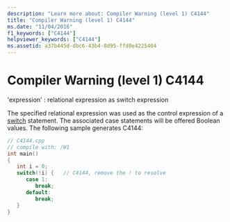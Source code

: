 ```yaml
---
description: "Learn more about: Compiler Warning (level 1) C4144"
title: "Compiler Warning (level 1) C4144"
ms.date: "11/04/2016"
f1_keywords: ["C4144"]
helpviewer_keywords: ["C4144"]
ms.assetid: a37b445d-dbc6-43b4-8d95-ffd0e4225464
---
```

# Compiler Warning (level 1) C4144

'expression' : relational expression as switch expression

The specified relational expression was used as the control expression of a [switch](../../cpp/switch-statement-cpp.md) statement. The associated case statements will be offered Boolean values. The following sample generates C4144:

```cpp
// C4144.cpp
// compile with: /W1
int main()
{
   int i = 0;
   switch(!i) {   // C4144, remove the ! to resolve
      case 1:
         break;
      default:
         break;
   }
}
```
